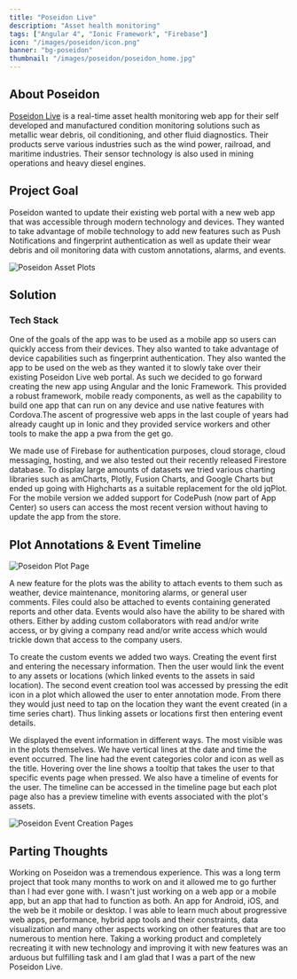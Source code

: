 ```yaml
---
title: "Poseidon Live"
description: "Asset health monitoring"
tags: ["Angular 4", "Ionic Framework", "Firebase"]
icon: "/images/poseidon/icon.png"
banner: "bg-poseidon"
thumbnail: "/images/poseidon/poseidon_home.jpg"
---
```


## About Poseidon

<a href="https://www.poseidonsys.com" rel='noopener noreferrer' target="_blank">Poseidon Live</a> is a real-time asset health monitoring web app for their self developed and manufactured condition monitoring solutions such as metallic wear debris, oil conditioning, and other fluid diagnostics. Their products serve various industries such as the wind power, railroad, and maritime industries. Their sensor technology is also used in mining operations
and heavy diesel engines.

## Project Goal

Poseidon wanted to update their existing web portal with a new web app that was accessible through modern technology and devices. They wanted to take advantage of mobile technology to add new features such as Push Notifications and fingerprint authentication as well as update their wear debris and oil monitoring data with custom annotations, alarms, and events.

![Poseidon Asset Plots](/images/poseidon/screens/plots.jpg)

## Solution

### Tech Stack

One of the goals of the app was to be used as a mobile app so users can quickly access from their devices. They also wanted to take advantage of device capabilities such as fingerprint authentication. They also wanted the app to be used on the web as they wanted it to slowly take over their existing Poseidon Live web portal. As such we decided to go forward creating the new app using Angular and the Ionic Framework. This provided a robust framework, mobile ready components, as well as the capability to build one app that can run on any device and use native features with Cordova.The ascent of progressive web apps in the last couple of years had already caught up in Ionic and they provided service workers and other tools to make the app a pwa from the get go.

We made use of Firebase for authentication purposes, cloud storage, cloud messaging, hosting, and we also tested out their recently released Firestore database. To display large amounts of datasets we tried various charting libraries such as amCharts, Plotly, Fusion Charts, and Google Charts but ended up going with Highcharts as a suitable replacement for the old jqPlot. For the mobile version we added support for CodePush (now part of App Center) so users can access the most recent version without having to update the app from the store.

## Plot Annotations &amp; Event Timeline

![Poseidon Plot Page](/images/poseidon/screens/plot.jpg)

A new feature for the plots was the ability to attach events to them such as weather, device maintenance, monitoring alarms, or general user comments. Files could also be attached to events containing generated reports and other data. Events would also have the ability to be shared with others. Either by adding custom collaborators with read and/or write access, or by giving a company read and/or write access which would trickle down that access to the company users.

To create the custom events we added two ways. Creating the event first and entering the necessary information. Then the user would link the event to any assets or locations (which linked events to the assets in said location). The second event creation tool was accessed by pressing the edit icon in a plot which allowed the user to enter annotation mode. From there they would just need to tap on the location they want the event created (in a time series chart). Thus linking assets or locations first then entering event details.

We displayed the event information in different ways. The most visible was in the plots themselves. We have vertical lines at the date and time the event occurred. The line had the event categories color and icon as well as the title. Hovering over the line shows a tooltip that takes the user to that specific events page when pressed. We also have a timeline of events for the user. The timeline can be accessed in the timeline page but each plot page also has a preview timeline with events associated with the plot's assets.

![Poseidon Event Creation Pages](/images/poseidon/screens/event.jpg)

## Parting Thoughts

Working on Poseidon was a tremendous experience. This was a long term project that took many months to work on and it allowed me to go further than I had ever gone with. I wasn't just working on a web app or a mobile app, but an app that had to function as both. An app for Android, iOS, and the web be it mobile or desktop. I was able to learn much about progressive web apps, performance, hybrid app tools and their constraints, data visualization and many other aspects working on other features that are too numerous to mention here. Taking a working product and completely recreating it with new technology and improving it with new features was an arduous but fulfilling task and I am glad that I was a part of the new Poseidon Live.
